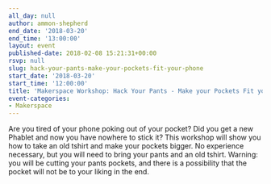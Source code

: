 ```yaml
---
all_day: null
author: ammon-shepherd
end_date: '2018-03-20'
end_time: '13:00:00'
layout: event
published-date: 2018-02-08 15:21:31+00:00
rsvp: null
slug: hack-your-pants-make-your-pockets-fit-your-phone
start_date: '2018-03-20'
start_time: '12:00:00'
title: 'Makerspace Workshop: Hack Your Pants - Make your Pockets Fit your Phone'
event-categories:
- Makerspace
---
```


Are you tired of your phone poking out of your pocket? Did you get a new Phablet and now you have nowhere to stick it? This workshop will show you how to take an old tshirt and make your pockets bigger. No experience necessary, but you will need to bring your pants and an old tshirt. Warning: you will be cutting your pants pockets, and there is a possibility that the pocket will not be to your liking in the end.
